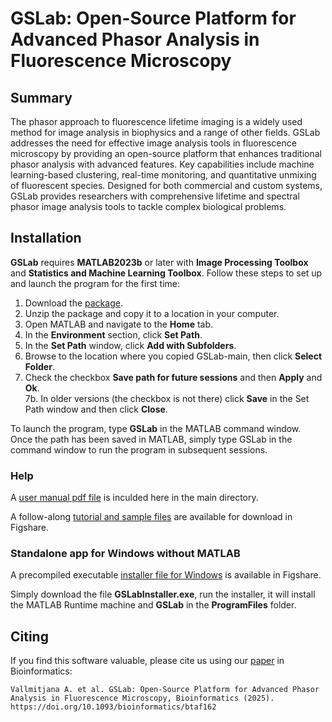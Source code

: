 # GSLab: Open-Source Platform for Advanced Phasor Analysis in Fluorescence Microscopy

## Summary

The phasor approach to fluorescence lifetime imaging is a widely used method for image analysis in biophysics and a range of other fields. GSLab addresses the need for effective image analysis tools in fluorescence microscopy by providing an open-source platform that enhances traditional phasor analysis with advanced features. Key capabilities include machine learning-based clustering, real-time monitoring, and quantitative unmixing of fluorescent species. Designed for both commercial and custom systems, GSLab provides researchers with comprehensive lifetime and spectral phasor image analysis tools to tackle complex biological problems.

## Installation

**GSLab** requires **MATLAB2023b** or later with **Image Processing Toolbox** and **Statistics and Machine Learning Toolbox**. Follow these steps to set up and launch the program for the first time:
1.  Download the [package](https://github.com/AlexVallmitjana/GSLab/archive/refs/heads/main.zip).
2.  Unzip the package and copy it to a location in your computer.
3.	Open MATLAB and navigate to the **Home** tab.
4.	In the **Environment** section, click **Set Path**.
5.	In the **Set Path** window, click **Add with Subfolders**.
6.	Browse to the location where you copied GSLab-main, then click **Select Folder**.
7.  Check the checkbox **Save path for future sessions** and then **Apply** and **Ok**.  
7b.	In older versions (the checkbox is not there) click **Save** in the Set Path window and then click **Close**.

  
To launch the program, type **GSLab** in the MATLAB command window.  
Once the path has been saved in MATLAB, simply type GSLab in the command window to run the program in subsequent sessions.

### Help

A [user manual pdf file](GSLab_Manual.pdf) is inculded here in the main directory. 

A follow-along [tutorial and sample files](https://doi.org/10.6084/m9.figshare.28067108) are available for download in Figshare.

### Standalone app for Windows without MATLAB

A precompiled executable [installer file for Windows](https://doi.org/10.6084/m9.figshare.28655276) is available in Figshare.

Simply download the file **GSLabInstaller.exe**, run the installer, it will install the MATLAB Runtime machine and **GSLab** in the **ProgramFiles** folder. 


## Citing
If you find this software valuable, please cite us using our [paper](https://doi.org/10.1093/bioinformatics/btaf162) in Bioinformatics:
```
Vallmitjana A. et al. GSLab: Open-Source Platform for Advanced Phasor Analysis in Fluorescence Microscopy, Bioinformatics (2025). https://doi.org/10.1093/bioinformatics/btaf162
```
